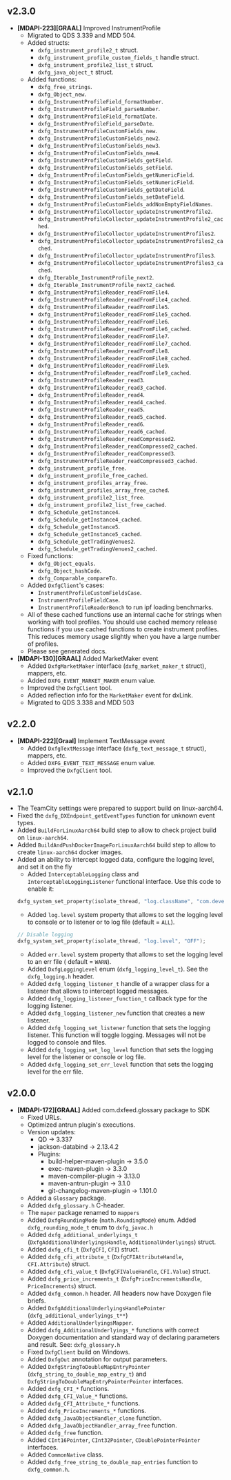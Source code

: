 ## v2.3.0

* **\[MDAPI-223]\[GRAAL]** Improved InstrumentProfile
    * Migrated to QDS 3.339 and MDD 504.
    * Added structs:
        * `dxfg_instrument_profile2_t` struct.
        * `dxfg_instrument_profile_custom_fields_t` handle struct.
        * `dxfg_instrument_profile2_list_t` struct.
        * `dxfg_java_object_t` struct.
    * Added functions:
        * `dxfg_free_strings`.
        * `dxfg_Object_new`.
        * `dxfg_InstrumentProfileField_formatNumber`.
        * `dxfg_InstrumentProfileField_parseNumber`.
        * `dxfg_InstrumentProfileField_formatDate`.
        * `dxfg_InstrumentProfileField_parseDate`.
        * `dxfg_InstrumentProfileCustomFields_new`.
        * `dxfg_InstrumentProfileCustomFields_new2`.
        * `dxfg_InstrumentProfileCustomFields_new3`.
        * `dxfg_InstrumentProfileCustomFields_new4`.
        * `dxfg_InstrumentProfileCustomFields_getField`.
        * `dxfg_InstrumentProfileCustomFields_setField`.
        * `dxfg_InstrumentProfileCustomFields_getNumericField`.
        * `dxfg_InstrumentProfileCustomFields_setNumericField`.
        * `dxfg_InstrumentProfileCustomFields_getDateField`.
        * `dxfg_InstrumentProfileCustomFields_setDateField`.
        * `dxfg_InstrumentProfileCustomFields_addNonEmptyFieldNames`.
        * `dxfg_InstrumentProfileCollector_updateInstrumentProfile2`.
        * `dxfg_InstrumentProfileCollector_updateInstrumentProfile2_cached`.
        * `dxfg_InstrumentProfileCollector_updateInstrumentProfiles2`.
        * `dxfg_InstrumentProfileCollector_updateInstrumentProfiles2_cached`.
        * `dxfg_InstrumentProfileCollector_updateInstrumentProfiles3`.
        * `dxfg_InstrumentProfileCollector_updateInstrumentProfiles3_cached`.
        * `dxfg_Iterable_InstrumentProfile_next2`.
        * `dxfg_Iterable_InstrumentProfile_next2_cached`.
        * `dxfg_InstrumentProfileReader_readFromFile4`.
        * `dxfg_InstrumentProfileReader_readFromFile4_cached`.
        * `dxfg_InstrumentProfileReader_readFromFile5`.
        * `dxfg_InstrumentProfileReader_readFromFile5_cached`.
        * `dxfg_InstrumentProfileReader_readFromFile6`.
        * `dxfg_InstrumentProfileReader_readFromFile6_cached`.
        * `dxfg_InstrumentProfileReader_readFromFile7`.
        * `dxfg_InstrumentProfileReader_readFromFile7_cached`.
        * `dxfg_InstrumentProfileReader_readFromFile8`.
        * `dxfg_InstrumentProfileReader_readFromFile8_cached`.
        * `dxfg_InstrumentProfileReader_readFromFile9`.
        * `dxfg_InstrumentProfileReader_readFromFile9_cached`.
        * `dxfg_InstrumentProfileReader_read3`.
        * `dxfg_InstrumentProfileReader_read3_cached`.
        * `dxfg_InstrumentProfileReader_read4`.
        * `dxfg_InstrumentProfileReader_read4_cached`.
        * `dxfg_InstrumentProfileReader_read5`.
        * `dxfg_InstrumentProfileReader_read5_cached`.
        * `dxfg_InstrumentProfileReader_read6`.
        * `dxfg_InstrumentProfileReader_read6_cached`.
        * `dxfg_InstrumentProfileReader_readCompressed2`.
        * `dxfg_InstrumentProfileReader_readCompressed2_cached`.
        * `dxfg_InstrumentProfileReader_readCompressed3`.
        * `dxfg_InstrumentProfileReader_readCompressed3_cached`.
        * `dxfg_instrument_profile_free`.
        * `dxfg_instrument_profile_free_cached`.
        * `dxfg_instrument_profiles_array_free`.
        * `dxfg_instrument_profiles_array_free_cached`.
        * `dxfg_instrument_profile2_list_free`.
        * `dxfg_instrument_profile2_list_free_cached`.
        * `dxfg_Schedule_getInstance4`.
        * `dxfg_Schedule_getInstance4_cached`.
        * `dxfg_Schedule_getInstance5`.
        * `dxfg_Schedule_getInstance5_cached`.
        * `dxfg_Schedule_getTradingVenues2`.
        * `dxfg_Schedule_getTradingVenues2_cached`.
    * Fixed functions:
        * `dxfg_Object_equals`.
        * `dxfg_Object_hashCode`.
        * `dxfg_Comparable_compareTo`.
    * Added `DxfgClient`'s cases:
        * `InstrumentProfileCustomFieldsCase`.
        * `InstrumentProfileFieldCase`.
        * `InstrumentProfileReaderBench` to run ipf loading benchmarks.
    * All of these cached functions use an internal cache for strings when working with tool
      profiles. You should use cached memory release functions if you use cached functions to create
      instrument profiles. This reduces memory usage slightly when you have a large number of profiles.
    * Please see generated docs.
* **\[MDAPI-130]\[GRAAL]** Added MarketMaker event
    * Added `DxfgMarketMaker` interface (`dxfg_market_maker_t` struct), mappers, etc.
    * Added `DXFG_EVENT_MARKET_MAKER` enum value.
    * Improved the `DxfgClient` tool.
    * Added reflection info for the `MarketMaker` event for dxLink.
    * Migrated to QDS 3.338 and MDD 503

## v2.2.0

* **\[MDAPI-222]\[Graal]** Implement TextMessage event
    * Added `DxfgTextMessage` interface (`dxfg_text_message_t` struct), mappers, etc.
    * Added `DXFG_EVENT_TEXT_MESSAGE` enum value.
    * Improved the `DxfgClient` tool.

## v2.1.0

* The TeamCity settings were prepared to support build on linux-aarch64.
* Fixed the `dxfg_DXEndpoint_getEventTypes` function for unknown event types.
* Added `BuildForLinuxAarch64` build step to allow to check project build on `linux-aarch64`.
* Added `BuildAndPushDockerImageForLinuxAarch64` build step to allow to create `linux-aarch64` docker images.
* Added an ability to intercept logged data, configure the logging level, and set it on the fly
    * Added `InterceptableLogging` class and `InterceptableLoggingListener` functional interface.
      Use this code to enable it:
  ```c
  dxfg_system_set_property(isolate_thread, "log.className", "com.devexperts.logging.InterceptableLogging")
  ```
    * Added `log.level` system property that allows to set the logging level to console or to
      listener or to log file (default = `ALL`).
  ```c
  // Disable logging
  dxfg_system_set_property(isolate_thread, "log.level", "OFF");
  ```
    * Added `err.level` system property that allows to set the logging level to an err file (
      default = `WARN`).
    * Added `DxfgLoggingLevel` enum (`dxfg_logging_level_t`). See the `dxfg_logging.h` header.
    * Added `dxfg_logging_listener_t` handle of a wrapper class for a listener that allows to
      intercept logged messages.
    * Added `dxfg_logging_listener_function_t` callback type for the logging listener.
    * Added `dxfg_logging_listener_new` function that creates a new listener.
    * Added `dxfg_logging_set_listener` function that sets the logging listener. This function will
      toggle logging. Messages will not be logged to console and files.
    * Added `dxfg_logging_set_log_level` function that sets the logging level for the listener or
      console or log file.
    * Added `dxfg_logging_set_err_level` function that sets the logging level for the err file.

## v2.0.0

* **\[MDAPI-172]\[GRAAL]** Added com.dxfeed.glossary package to SDK
    * Fixed URLs.
    * Optimized antrun plugin's executions.
    * Version updates:
        * QD -> 3.337
        * jackson-databind -> 2.13.4.2
        * Plugins:
            * build-helper-maven-plugin -> 3.5.0
            * exec-maven-plugin -> 3.3.0
            * maven-compiler-plugin -> 3.13.0
            * maven-antrun-plugin -> 3.1.0
            * git-changelog-maven-plugin -> 1.101.0
    * Added a `Glossary` package.
    * Added `dxfg_glossary.h` C-header.
    * The `maper` package renamed to `mappers`
    * Added `DxfgRoundingMode` (`math.RoundingMode`) enum. Added `dxfg_rounding_mode_t` enum to `dxfg_javac.h`
    * Added `dxfg_additional_underlyings_t` (`DxfgAdditionalUnderlyingsHandle`, `AdditionalUnderlyings`) struct.
    * Added `dxfg_cfi_t` (`DxfgCFI`, `CFI`) struct.
    * Added `dxfg_cfi_attribute_t` (`DxfgCFIAttributeHandle`, `CFI.Attribute`) struct.
    * Added `dxfg_cfi_value_t` (`DxfgCFIValueHandle`, `CFI.Value`) struct.
    * Added `dxfg_price_increments_t` (`DxfgPriceIncrementsHandle`, `PriceIncrements`) struct.
    * Added `dxfg_common.h` header. All headers now have Doxygen file briefs.
    * Added `DxfgAdditionalUnderlyingsHandlePointer` (`dxfg_additional_underlyings_t**`)
    * Added `AdditionalUnderlyingsMapper`.
    * Added `dxfg_AdditionalUnderlyings_*` functions with correct Doxygen documentation and standard way of declaring parameters and result. See: `dxfg_glossary.h`
    * Fixed `DxfgClient` build on Windows.
    * Added `DxfgOut` annotation for output parameters.
    * Added `DxfgStringToDoubleMapEntryPointer` (`dxfg_string_to_double_map_entry_t`) and `DxfgStringToDoubleMapEntryPointerPointer` interfaces.
    * Added `dxfg_CFI_*` functions.
    * Added `dxfg_CFI_Value_*` functions.
    * Added `dxfg_CFI_Attribute_*` functions.
    * Added `dxfg_PriceIncrements_*` functions.
    * Added `dxfg_JavaObjectHandler_clone` function.
    * Added `dxfg_JavaObjectHandler_array_free` function.
    * Added `dxfg_free` function.
    * Added `CInt16Pointer`, `CInt32Pointer`, `CDoublePointerPointer` interfaces.
    * Added `CommonNative` class.
    * Added `dxfg_free_string_to_double_map_entries` function to `dxfg_common.h`.

